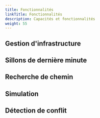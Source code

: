 ```yaml
---
title: Fonctionnalités
linkTitle: Fonctionnalités
description: Capacités et fonctionnalités
weight: 55
---
```


## Gestion d'infrastructure

## Sillons de dernière minute

## Recherche de chemin

## Simulation

## Détection de conflit
